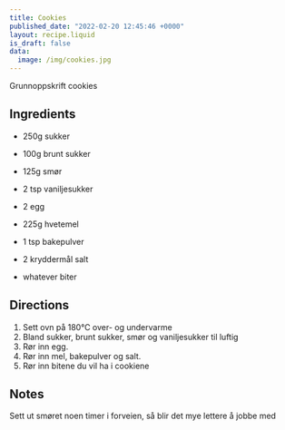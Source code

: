 ```yaml
---
title: Cookies
published_date: "2022-02-20 12:45:46 +0000"
layout: recipe.liquid
is_draft: false
data:
  image: /img/cookies.jpg
---
```

Grunnoppskrift cookies

## Ingredients

- 250g sukker
- 100g brunt sukker
- 125g smør
- 2 tsp vaniljesukker

- 2 egg

- 225g hvetemel
- 1 tsp bakepulver
- 2 kryddermål salt

- whatever biter

## Directions

1. Sett ovn på 180℃ over- og undervarme
2. Bland sukker, brunt sukker, smør og vaniljesukker til luftig
3. Rør inn egg.
4. Rør inn mel, bakepulver og salt.
5. Rør inn bitene du vil ha i cookiene

## Notes

Sett ut smøret noen timer i forveien, så blir det mye lettere å jobbe med